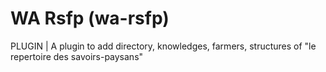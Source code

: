 # WA Rsfp (wa-rsfp)
PLUGIN | A plugin to add directory, knowledges, farmers, structures of "le repertoire des savoirs-paysans"
